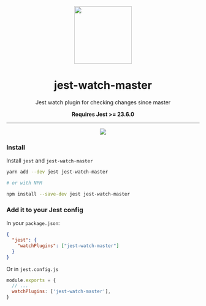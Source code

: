 <div align="center">
  <a href="https://facebook.github.io/jest/">
    <img width="150" height="150" vspace="" hspace="25" src="http://dp.hanlon.io/16694b99c896/jest.png">
  </a>
  <h1>jest-watch-master</h1>
  <p>Jest watch plugin for checking changes since master</p>
  <p><strong>Requires Jest >= 23.6.0</strong></p>
  <hr />
  <img src="http://dp.hanlon.io/fadbfc9115f0/Image%2525202018-09-10%252520at%25252011.06.40%252520AM.png">
</div>

### Install

Install `jest` and `jest-watch-master`

```bash
yarn add --dev jest jest-watch-master

# or with NPM

npm install --save-dev jest jest-watch-master
```

### Add it to your Jest config

In your `package.json`:

```json
{
  "jest": {
    "watchPlugins": ["jest-watch-master"]
  }
}
```

Or in `jest.config.js`

```js
module.exports = {
  // ...
  watchPlugins: ['jest-watch-master'],
}
```
